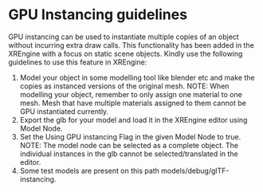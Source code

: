 # GPU Instancing guidelines

GPU instancing can be used to instantiate multiple copies of an object without incurring extra draw calls. This functionality has been added in the XREngine with a focus on static scene objects.
Kindly use the following guidelines to use this feature in XREngine:

1. Model your object in some modelling tool like blender etc and make the copies as instanced versions of the original mesh.
    NOTE: When modelling your object, remember to only assign one material to one mesh. Mesh that have multiple materials assigned to them cannot be GPU instantiated currently.
2. Export the glb for your model and load it in the XREngine editor using Model Node.
3. Set the Using GPU instancing Flag in the given Model Node to true.
    NOTE: The model node can be selected as a complete object. The individual instances in the glb cannot be selected/translated in the editor.
4. Some test models are present on this path models/debug/glTF-instancing.
